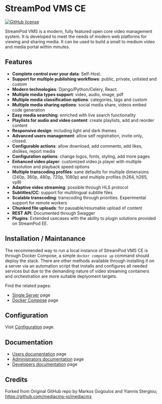 # StreamPod VMS CE
 
[![GitHub license](https://img.shields.io/badge/License-AGPL%20v3-blue.svg)](https://raw.githubusercontent.com/blowleaf/streampodvms/main/LICENSE.txt)

StreamPod VMS is a modern, fully featured open core video management system. It is developed to meet the needs of modern web platforms for viewing and sharing media. It can be used to build a small to medium video and media portal within minutes. 

## Features

- **Complete control over your data**: Self-Host. 
- **Support for multiple publishing workflows**: public, private, unlisted and custom
- **Modern technologies**: Django/Python/Celery, React.
- **Multiple media types support**: video, audio,  image, pdf
- **Multiple media classification options**: categories, tags and custom
- **Multiple media sharing options**: social media share, videos embed code generation
- **Easy media searching**: enriched with live search functionality
- **Playlists for audio and video content**: create playlists, add and reorder content
- **Responsive design**: including light and dark themes
- **Advanced users management**: allow self registration, invite only, closed.
- **Configurable actions**: allow download, add comments, add likes, dislikes, report media
- **Configuration options**: change logos, fonts, styling, add more pages
- **Enhanced video player**: customized video.js player with multiple resolution and playback speed options
- **Multiple transcoding profiles**: sane defaults for multiple dimensions (240p, 360p, 480p, 720p, 1080p) and multiple profiles (h264, h265, vp9)
- **Adaptive video streaming**: possible through HLS protocol
- **Subtitles/CC**: support for multilingual subtitle files
- **Scalable transcoding**: transcoding through priorities. Experimental support for remote workers
- **Chunked file uploads**: for pausable/resumable upload of content
- **REST API**: Documented through Swagger
- **Plugins**: Extended usecases with the ability to plugin solutions provided on StreamPod EE.

## Installation / Maintanance

The recommended way to run a local instance of StreamPod VMS CE is through Docker Compose, a simple ```docker compose up``` command should deploy the stack. There are other methods available through installing it on a server via an automation script that installs and configures all needed services but due to the demanding nature of video streaming containers and orchestration are more suitable deplyoment targets. 

Find the related pages:

* [Single Server](docs/admins_docs.md#2-server-installation) page
* [Docker Compose](docs/admins_docs.md#3-docker-installation) page

## Configuration

Visit [Configuration](docs/admins_docs.md#5-configuration) page.


## Documentation

* [Users documentation](docs/user_docs.md) page
* [Administrators documentation](docs/admins_docs.md) page
* [Developers documentation](docs/developers_docs.md) page

## Credits

Forked from Original GitHub repo by Markos Gogoulos and Yiannis Stergiou; https://github.com/mediacms-io/mediacms


